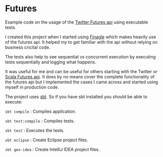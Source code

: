 # Futures #

Example code on the usage of the [Twitter Futures api](https://twitter.github.io/finagle/guide/Futures.html) using executable tests.

I created this project when I started using [Finagle](http://twitter.github.io/finagle/) which
makes heavily use of the futures api. It helped my to get familiar with the api without relying on business cricital code.

The tests also help to see sequential vs concurrent execution by executing tests sequentially and logging what happens.

It was useful for me and can be useful for others starting with the Twitter or [Scala Futures api](http://docs.scala-lang.org/overviews/core/futures.html).  It does by no means cover the
complete functionality of the futures api but I implemented the cases I came across and started using myself in production code.


The project uses [sbt](http://www.scala-sbt.org/). So if you have sbt installed you should be able to execute:

`sbt compile` : Compiles application.

`sbt test:compile` : Compiles tests.

`sbt test` : Executes the tests.

`sbt eclipse` : Create Eclipse project files.

`sbt gen-idea` : Create IntelliJ IDEA project files.
